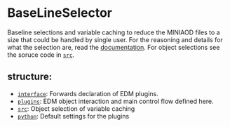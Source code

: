# BaseLineSelector

Baseline selections and variable caching to reduce the MINIAOD files to a size that could be handled by single user. For the reasoning and details for what the selection are, read the [documentation](http://yichen.web.cern.ch/yichen/slides/tstar_summary/). For object selections see the soruce code in [`src`](src).

## structure:

* [`interface`](interface): Forwards declaration of EDM plugins.
* [`plugins`](plugins): EDM object interaction and main control flow defined here.
* [`src`](src): Object selection of variable caching
* [`python`](python): Default settings for the plugins
